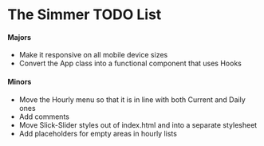 # The Simmer TODO List

#### Majors

-   Make it responsive on all mobile device sizes
-   Convert the App class into a functional component that uses Hooks

#### Minors

-   Move the Hourly menu so that it is in line with both Current and Daily ones
-   Add comments
-   Move Slick-Slider styles out of index.html and into a separate stylesheet
-   Add placeholders for empty areas in hourly lists
